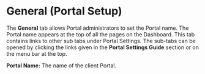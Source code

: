 ﻿---
sidebar_position: 2
---

# General (Portal Setup)

<head>
  <meta name="guidename" content="API Management"/>
  <meta name="context" content="GUID-6955a83c-9196-402d-9fc7-a9a07b4693da"/>
</head>

The **General** tab allows Portal administrators to set the Portal name. The Portal name appears at the top of all the pages on the Dashboard. This tab contains links to other sub tabs under Portal Settings. The sub-tabs can be opened by clicking the links given in the **Portal Settings Guide** section or on the menu bar at the top. 

**Portal Name:** The name of the client Portal.

